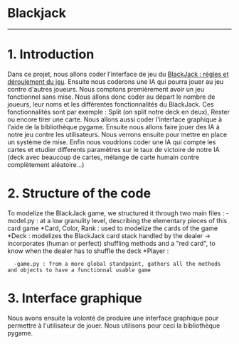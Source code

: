 # Blackjack

***
# 1. Introduction
Dans ce projet, nous allons coder l'interface de jeu du [BlackJack : régles et déroulement du jeu](https://www.le-black-jack.com/regles-du-blackjack.html). Ensuite nous coderons une IA qui pourra jouer au jeu contre d'autres joueurs. Nous comptons premièrement avoir un jeu fonctionnel sans mise. Nous allons donc coder au départ le nombre de joueurs, leur noms et les différentes fonctionnalités du BlackJack. Ces fonctionnalités sont par exemple : Split (on split notre deck en deux), Rester ou encore tirer une carte. Nous allons aussi coder l'interface graphique à l'aide de la bibliothèque pygame. Ensuite nous allons faire jouer des IA à notre jeu contre les utilisateurs. Nous verrons ensuite pour mettre en place un système de mise. Enfin nous voudrions coder une IA qui compte les cartes et etudier differents paramètres sur le taux de victoire de notre IA (deck avec beaucoup de cartes, mélange de carte humain contre complètement aléatoire...)  

# 2. Structure of the code
To modelize the BlackJack game, we structured it through two main files : 
      -model.py : at a low granulity level, describing the elementary pieces of this card game
            *Card, Color, Rank : used to modelize the cards of the game
            *Deck : modelizes the BlackJack card stack handled by the dealer -> incorporates (human or perfect) shuffling methods and a "red card", to know when the                                                                                     dealer has to shuffle the deck
            *Player : 
            
      -game.py : from a more global standpoint, gathers all the methods and objects to have a functionnal usable game
      


# 3. Interface graphique
Nous avons ensuite la volonté de produire une interface graphique pour permettre à l'utilisateur de jouer. Nous utilisons pour ceci la bibliothèque pygame.
